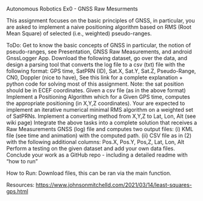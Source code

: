 Autonomous Robotics
Ex0 - GNSS Raw Mesurments

This assignment focuses on the basic principles of GNSS, in particular, you are asked to implement a naive positioning algorithm based on RMS (Root Mean Square) of selected (i.e., weighted) pseudo-ranges.

ToDo:
Get to know the basic concepts of GNSS in particular, the notion of pseudo-ranges, see Presentation, GNSS Raw Measurements, and android GnssLogger App.
Download the following dataset, go over the data, and design a parsing tool that converts the log file to a csv (txt) file with the following format:
GPS time, SatPRN (ID), Sat.X, Sat.Y, Sat.Z, Pseudo-Range, CN0, Doppler (nice to have), See this link for a complete explanation + python code for solving most of this assignment. Note: the sat position should be in ECEF coordinates.
Given a csv file (as in the above format) Implement a Positioning Algorithm which for a Given GPS time, computes the appropriate positioning (in X,Y,Z coordinates). Your are expected to implement an iterative numerical minimal RMS algorithm on a weighted set of SatPRNs.
Implement a converting method from X,Y,Z to Lat, Lon, Alt (see wiki page)
Integrate the above tasks into a complete solution that receives a Raw Measurements GNSS (log) file and computes two output files: (i) KML file (see time and animation) with the computed path. (ii) CSV file as in (2) with the following additional columns: Pos.X, Pos.Y, Pos,Z, Lat, Lon, Alt
Perform a testing on the given dataset and add your own data files. Conclude your work as a GitHub repo - including a detailed readme with “how to run”

How to Run:
Download files, this can be ran via the main function.

Resources:
https://www.johnsonmitchelld.com/2021/03/14/least-squares-gps.html
